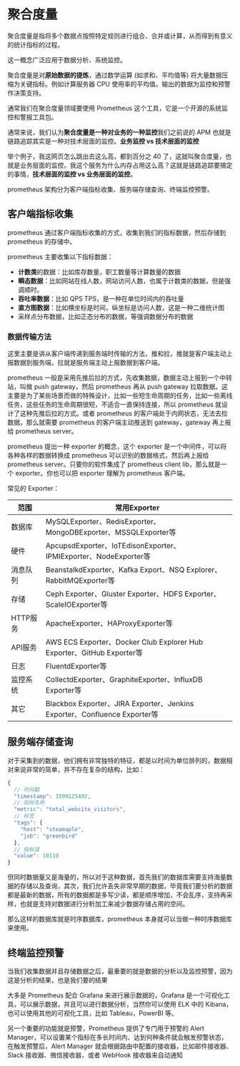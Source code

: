 # 聚合度量

聚合度量是指将多个数据点按照特定规则进行组合、合并或计算，从而得到有意义的统计指标的过程。

这一概念广泛应用于数据分析、系统监控。

聚合度量是对**原始数据的提炼**，通过数学运算 (如求和、平均值等) 将大量数据压缩为关键指标。例如计算服务器 CPU 使用率的平均值。输出的数据为监控和预警作决策支持。

通常我们在聚合度量领域要使用 Prometheus 这个工具，它是一个开源的系统监控和警报工具包。

通常来说，我们认为**聚合度量是一种对业务的一种监控**我们之前说的 APM 也就是链路追踪其实是一种对技术层面的监控。**业务监控 vs 技术层面的监控**

举个例子，我这网页怎么跳出去这么高，都到百分之 40 了，这就叫聚合度量，也就是业务层面的监控。我这个服务为什么内存占用这么高？这就是链路追踪要搞定的事情，**技术层面的监控 vs 业务层面的监控**。


prometheus 架构分为客户端指标收集、服务端存储查询、终端监控预警。
## 客户端指标收集
prometheus 通过客户端指标收集的方式，收集到我们的指标数据，然后存储到 prometheus 的存储中。

prometheus 主要收集以下指标数据：
- **计数类**的数据：比如库存数量，职工数量等计算数量的数据
- **瞬态数据**：比如网站在线人数，网站访问人数，也属于计数类的数据，但是强调顺时。
- **吞吐率数据**：比如 QPS TPS，是一种在单位时间内的吞吐量
- **直方图数据**：比如横坐标是时间，纵坐标是访问人数，这是一种二维统计图
- 采样点分布数据，比如正态分布的数据，等强调数据分布的数据

### 数据传输方法
这里主要是讲从客户端传递到服务端时传输的方法，推和拉，推就是客户端主动上报数据到服务端，拉就是服务端主动上报数据到客户端。

prometheus 一般是采用先推后拉的方式，先收集数据，数据主动上报到一个中转站，叫做 push gateway，然后 prometheus 再从 push gateway 拉取数据。这主要是为了某些场景而做的特殊设计，比如一些短生命周期的任务，比如一些离线任务，这些任务的生命周期很短，不适合一直保持连接，所以 prometheus 就设计了这种先推后拉的方式。或者 prometheus 的客户端处于内网状态，无法去拉数据，那么就需要 prometheus 的客户端主动推送到 gateway，gateway 再上报给 prometheus server。

prometheus 提出一种 exporter 的概念，这个 exporter 是一个中间件，可以将各种各样的数据转换成 prometheus 可以识别的数据格式，然后再上报给 prometheus server。只要你的软件集成了 prometheus client lib，那么就是一个 exporter。你也可以把 exporter 理解为 prometheus 客户端。

常见的 Exporter：

| 范围         | 常用Exporter                                                                 |
|--------------|-----------------------------------------------------------------------------|
| 数据库       | MySQLExporter、RedisExporter、MongoDBExporter、MSSQLExporter等               |
| 硬件         | ApcupsdExporter、IoTEdisonExporter、IPMIExporter、NodeExporter等             |
| 消息队列     | BeanstalkdExporter、Kafka Export、NSQ Explorer、RabbitMQExporter等           |
| 存储         | Ceph Exporter、Gluster Exporter、HDFS Exporter、ScaleIOExporter等            |
| HTTP服务     | ApacheExporter、HAProxyExporter等                                            |
| API服务      | AWS ECS Exporter、Docker Club Explorer Hub Exporter、GitHub Exporter等       |
| 日志         | FluentdExporter等                                                            |
| 监控系统     | CollectdExporter、GraphiteExporter、InfluxDB Exporter等                       |
| 其它         | Blackbox Exporter、JIRA Exporter、Jenkins Exporter、Confluence Exporter等     |


## 服务端存储查询

对于采集到的数据，他们拥有非常独特的特征，都是以时间为单位排列的，数据相对来说非常的简单，并不存在复杂的结构，比如：
```js
{
  // 时间戳
  "timestamp": 1599125492,
  // 指标名称
  "metric": "total_website_visitors",
  // 标签
  "tags": {
    "host": "steamaple",
    "job": "greenbird"
  },
  // 指标值
  "value": 10110
}
```
但同时数据量又是海量的，所以对于这种数据，首先我们的数据库需要支持海量数据的存储以及查询，其次，我们允许丢失非常早期的数据，毕竟我们要分析的数据都是最新的数据，所有的数据都是多写少读，都是顺序增加，不会乱序，支持再采样，也就是支持对数据进行分析加工来减少数据存储占用的空间。

那么这样的数据库就是时序数据库，prometheus 本身就可以当做一种时序数据库来使用。


## 终端监控预警
当我们收集数据并且存储数据之后，最重要的就是数据的分析以及监控预警，因为这是分析的结果，也是我们要的结果

大多是 Prometheus 配合 Grafana 来进行展示数据的，Grafana 是一个可视化工具，可以展示数据，并且可以进行数据分析，当然你可以使用 ELK 中的 Kibana，也可以使用其他的可视化工具，比如 Tableau，PowerBI 等。

另一个重要的功能就是预警，Prometheus 提供了专门用于预警的 Alert Manager，可以设置某个指标在多长时间内、达到何种条件就会触发预警状态，在触发预警后，Alert Manager 就会根据路由中配置的接收器，比如邮件接收器、Slack 接收器、微信接收器，或者 WebHook 接收器来自动通知



